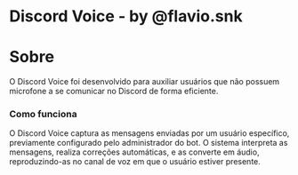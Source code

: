 # Discord Voice - by @flavio.snk

# Sobre

O Discord Voice foi desenvolvido para auxiliar usuários que não possuem microfone a se comunicar no Discord de forma eficiente.

### Como funciona

O Discord Voice captura as mensagens enviadas por um usuário específico, previamente configurado pelo administrador do bot. O sistema interpreta as mensagens, realiza correções automáticas, e as converte em áudio, reproduzindo-as no canal de voz em que o usuário estiver presente.

